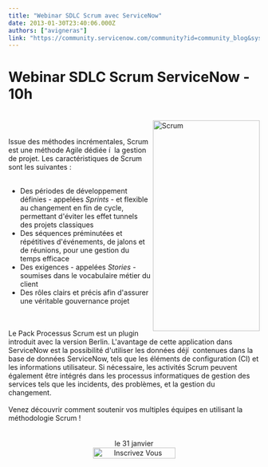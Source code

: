 ```yaml
---
title: "Webinar SDLC Scrum avec ServiceNow"
date: 2013-01-30T23:40:06.000Z
authors: ["avigneras"]
link: "https://community.servicenow.com/community?id=community_blog&sys_id=e51e226ddbd0dbc01dcaf3231f96190c"
---
```

<p><h1>Webinar SDLC Scrum ServiceNow - 10h</h1><br /><img src="http://www.imakumo.fr/wp-content/uploads/Scrum.png" alt="Scrum" width="214" height="423" align="right" border="0" /><br /><br />Issue des méthodes incrémentales, Scrum est une méthode Agile dédiée í  la gestion de projet. Les caractéristiques de Scrum sont les suivantes : <br /><br /><ul><li>Des périodes de développement définies - appelées <i>Sprints</i> - et flexible au changement en fin de cycle, permettant d'éviter les effet tunnels des projets classiques<br /></li><li>Des séquences préminutées et répétitives d'événements, de jalons et de réunions, pour une gestion du temps efficace<br /></li><li>Des exigences - appelées <i>Stories</i> - soumises dans le vocabulaire métier du client<br /></li><li>Des rôles clairs et précis afin d'assurer une véritable gouvernance projet<br /></li></ul><br /><br />Le Pack Processus Scrum est un plugin introduit avec la version Berlin. L'avantage de cette application dans ServiceNow est la possibilité d'utiliser les données déjí  contenues dans la base de données ServiceNow, tels que les éléments de configuration (CI) et les informations utilisateur. Si nécessaire, les activités Scrum peuvent également être intégrés dans les processus informatiques de gestion des services tels que les incidents, des problèmes, et la gestion du changement. <br /><br />Venez découvrir comment soutenir vos multiples équipes en utilisant la méthodologie Scrum !<br /><br clear="right" /><br /><center>le 31 janvier<br /> <a href="https://www1.gotomeeting.com/register/420039761"><img class="aligncenter size-full wp-image-115" title="inscrivez-vous" src="http://dev.imakumo.fr/wp-content/uploads/2012/01/inscrivezvous-grey.png" alt="Inscrivez Vous" width="165" height="22" /></a></center><br /><br clear="right" /><br /><br /><!--break--></p>